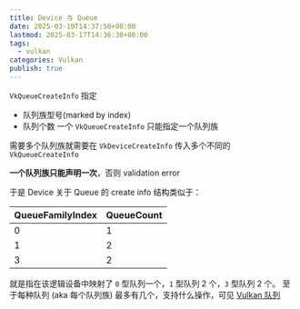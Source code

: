 ```yaml
---
title: Device 与 Queue
date: 2025-03-10T14:37:50+08:00
lastmod: 2025-03-17T14:36:30+08:00
tags:
  - vulkan
categories: Vulkan
publish: true
---
```


`VkQueueCreateInfo` 指定
- 队列族型号(marked by index) 
- 队列个数
一个 `VkQueueCreateInfo` 只能指定一个队列族

需要多个队列族就需要在 `VkDeviceCreateInfo` 传入多个不同的 `VkQueueCreateInfo`

**一个队列族只能声明一次**，否则 validation error

于是 Device 关于 Queue 的 create info 结构类似于：

| QueueFamilyIndex | QueueCount |
| ---------------- | ---------- |
| 0                | 1          |
| 1                | 2          |
| 3                | 2          |

就是指在该逻辑设备中映射了 `0` 型队列一个，`1` 型队列 2 个，`3` 型队列 2 个。
至于每种队列 (aka 每个队列族) 最多有几个，支持什么操作，可见 [Vulkan 队列](./Vulkan%20%E9%98%9F%E5%88%97.md)
